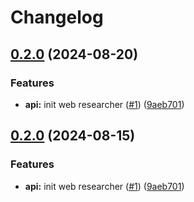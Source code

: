 # Changelog

## [0.2.0](https://github.com/Madex-AI/web-researcher/compare/web-researcher-v0.1.34...web-researcher-v0.2.0) (2024-08-20)


### Features

* **api:** init web researcher ([#1](https://github.com/Madex-AI/web-researcher/issues/1)) ([9aeb701](https://github.com/Madex-AI/web-researcher/commit/9aeb701beddd22e813f911562fce52d4d8353e90))

## [0.2.0](https://github.com/PortfolioT-Accelerate/web-researcher/compare/web-researcher-v0.1.34...web-researcher-v0.2.0) (2024-08-15)


### Features

* **api:** init web researcher ([#1](https://github.com/PortfolioT-Accelerate/web-researcher/issues/1)) ([9aeb701](https://github.com/PortfolioT-Accelerate/web-researcher/commit/9aeb701beddd22e813f911562fce52d4d8353e90))
